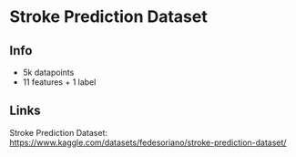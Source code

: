 

# Stroke Prediction Dataset



## Info

- 5k datapoints
- 11 features + 1 label

## Links

Stroke Prediction Dataset: https://www.kaggle.com/datasets/fedesoriano/stroke-prediction-dataset/

